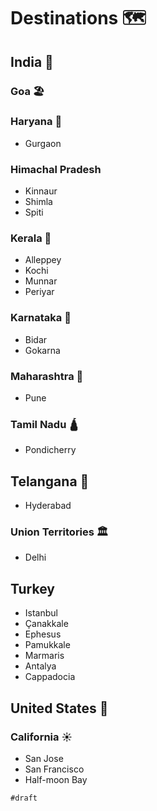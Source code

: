 # Destinations 🗺️

## India 🐅

### Goa 🏖️

### Haryana 🐂

- Gurgaon

### Himachal Pradesh

- Kinnaur
- Shimla
- Spiti

### Kerala 🌴

- Alleppey
- Kochi
- Munnar
- Periyar

### Karnataka 🐚

- Bidar
- Gokarna

### Maharashtra 🥭

- Pune

### Tamil Nadu 🛕

- Pondicherry

## Telangana 🌾

- Hyderabad

### Union Territories 🏛️

- Delhi

## Turkey 

- Istanbul
- Çanakkale
- Ephesus
- Pamukkale
- Marmaris
- Antalya
- Cappadocia

## United States 🗽

### California ☀️

- San Jose
- San Francisco
- Half-moon Bay

`#draft`
